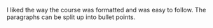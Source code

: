 I liked the way the course was formatted and was easy to follow.
The paragraphs can be split up into bullet points.
